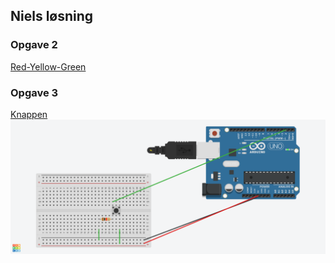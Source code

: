 ## Niels løsning

### Opgave 2
[Red-Yellow-Green](https://www.tinkercad.com/things/4WR9vWKXox8-daring-gaaris-juttuli/editel?tenant=circuits?sharecode=ac-3dUb9oxv6LmEBNa5UqvN2AMHNqL7DJNBoV4_xOJc=)

### Opgave 3
[Knappen](https://www.tinkercad.com/things/hfNi35nyS58-fantabulous-hillar/editel?sharecode=TGnuYaVZ5nT8K7pWwHvHQNtuWbyG2CYycNTKOAX7-lI=)
![](./Fantabulous%20Hillar.png)
